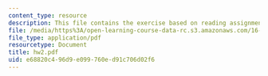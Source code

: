 ```yaml
---
content_type: resource
description: This file contains the exercise based on reading assignment.
file: /media/https%3A/open-learning-course-data-rc.s3.amazonaws.com/16-100-aerodynamics-fall-2005/e68820c496d9e099760ed91c706d02f6_hw2.pdf
file_type: application/pdf
resourcetype: Document
title: hw2.pdf
uid: e68820c4-96d9-e099-760e-d91c706d02f6
---
```

